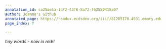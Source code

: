 ```yaml
---
annotation_id: ca25ae5a-1df2-43f6-8a72-f62559415a97
author: Joanna's Github
annotated_page: https://readux.ecdsdev.org/iiif/81285178.4931.emory.edu/canvas/81285178.4931.emory.edu$7
page_index: 7

---
```

<p><em>tiny words - now in red!!<br /></em></p>